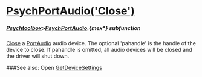 # [PsychPortAudio('Close')](PsychPortAudio-Close) 
##### [Psychtoolbox](Psychtoolbox)>[PsychPortAudio](PsychPortAudio).{mex*} subfunction


[Close](Close) a [PortAudio](PortAudio) audio device. The optional 'pahandle' is the handle of the  
device to close. If pahandle is omitted, all audio devices will be closed and  
the driver will shut down.  
  


###See also:
Open [GetDeviceSettings](PsychPortAudio-GetDeviceSettings) 
